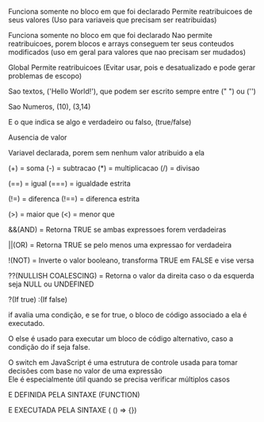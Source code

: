 <!--
! -VARIAVEIS: 
-->

<!--
* Servem para amrmazenar dados que podem ser manipulados e reutilizados futuramente ao longo do programa 
-->


<!--
? LET:
--> 
Funciona somente no bloco em que foi declarado 
Permite reatribuicoes de seus valores
(Uso para variaveis que precisam ser reatribuidas)

<!--
? CONST:
-->
Funciona somente no bloco em que foi declarado
Nao permite reatribuicoes, porem blocos e arrays conseguem ter seus conteudos modificados
(uso em geral para valores que nao precisam ser mudados)

<!--
? VAR:
-->
Global
Permite reatribuicoes
(Evitar usar, pois e desatualizado e pode gerar problemas de escopo)


<!--
! -TIPOS DE DADOS:
-->


<!--
? STRINGS:
-->
Sao textos, ('Hello World!'), que podem ser escrito sempre entre (" ") ou ('')

<!--
? NUMBERS:
-->
Sao Numeros, (10), (3,14)

<!--
? BOOLEANS:
-->
E o que indica se algo e verdadeiro ou falso, (true/false)

<!--
? NULL:
-->
Ausencia de valor 

<!--
? UNDEFINED:
-->
Variavel declarada, porem sem nenhum valor atribuido a ela 


<!--
! -OPERADORES:
-->


<!--
? ARITIMETICOS:
-->  

(+) = soma 
(-) = subtracao 
(*) = multiplicacao 
(/) = divisao 
 
<!--
? COMPARACAO:
--> 

(==) = igual
(===) = igualdade estrita
<!--
* EXEMPLO: 5 === '5'; ira retornar false, pois 5 e um number e '5' uma string 
-->


(!=) = diferenca 
(!==) = diferenca estrita 
<!--
* EXEMPLO: 5 !== '5', retorna true pois sao de tipos diferentes 
-->

(>) = maior que
(<) = menor que 

<!--
? LOGICA:
--> 

&&(AND) = Retorna TRUE se ambas expressoes forem verdadeiras
<!--
* EXEMPLO:
* console.log(true && true);    // true
* console.log(true && false);   // false
-->

||(OR) = Retorna TRUE se pelo menos uma expressao for verdadeira
<!--
* EXEMPLO:
* console.log(true || false);   // true
* console.log(false || false);  // false
-->

!(NOT) = Inverte o valor booleano, transforma TRUE em FALSE e vise versa
<!--
* EXEMPLO:
* console.log(!true);   // false
* console.log(!false);  // true
-->  

??(NULLISH COALESCING) = Retorna o valor da direita caso o da esquerda seja NULL ou UNDEFINED 
<!--
* EXEMPLO:
* let valor = null;
* let resultado = valor ?? "Valor padrão";
* console.log(resultado); // "Valor padrão"
-->

<!--
? OPERADOR TERNARIO:
-->

?(If true)
:(If false)



<!--
! -CONDICIONAIS:
-->
<!--
* Sao usadas para controlar a sequência em que o código é executado, permitindo tomar decisões ou repetir ações
-->


<!--
? IF:
-->
if avalia uma condição, e se for true, o bloco de código associado a ela é executado.
<!--
* EXEMPLO:
* let idade = 18;
* if (idade >= 18) {
*    console.log('Voce e maior de idade')
* }
-->

<!--
? ELSE:
-->
O else é usado para executar um bloco de código alternativo, caso a condição do if seja false.
<!--
* let idade = 16

* if (idade >= 18) {
*     console.log('acesso liberado')
* } else {
*     console.log('acesso restrito')
* }
-->


<!--
? SWITCH:
-->
O switch em JavaScript é uma estrutura de controle usada para tomar decisões com base no valor de uma expressão  
Ele é especialmente útil quando se precisa verificar múltiplos casos
<!--
* let fruta = "maçã";

* switch (fruta) {
*     case "banana":
*         console.log("Você escolheu banana!");
*         break;
*     case "laranja":
*         console.log("Você escolheu laranja!");
*         break;
*     default:
*         console.log("Fruta não disponível.");
* }
-->


<!--
! -FUNCOES
-->

<!--
? FUNCTION:
-->
E DEFINIDA PELA SINTAXE (FUNCTION)
<!--
* EXEMPLO:
* function saudacao(nome) {
*     console.log(`Olá, ${nome}!`);
* }

* saudacao("João"); // Olá, João!
-->

<!--
? ARROW FUNCTION
-->
E EXECUTADA PELA SINTAXE ( () => {})
<!--
* EXEMPLO:
* const saudacao = nome => `Olá, ${nome}!`
* console.log(saudacao("Maria")); // Olá, Maria!
-->
